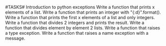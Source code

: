 #TASKS#
Introduction to python exceptions 
Write a function that prints x elements of a list.
Write a function that prints an integer with "{:d}".format().
Write a function that prints the first x elements of a list and only integers.
Write a function that divides 2 integers and prints the result.
Write a function that divides element by element 2 lists.
Write a function that raises a type exception.
Write a function that raises a name exception with a message.
